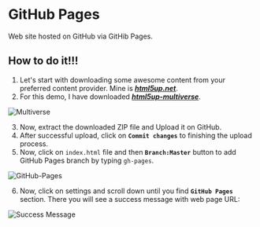 # GitHub Pages
Web site hosted on GitHub via GitHib Pages.

## How to do it!!!

1. Let's start with downloading some awesome content from your preferred content provider. Mine is ***[html5up.net](https://html5up.net/)***.
2. For this demo, I have downloaded ***[html5up-multiverse](https://html5up.net/multiverse/download)***.

![Multiverse](https://html5up.net/uploads/images/multiverse.jpg)

3.  Now, extract the downloaded ZIP file and Upload it on GitHub.
4. After successful upload, click on **`Commit changes`** to finishing the upload process.
5. Now, click on `index.html` file and then **`Branch:Master`** button to add GitHub Pages branch by typing `gh-pages`.

![GitHub-Pages](http://image.prntscr.com/image/5a0950a293b8482ea5b6b3dc32fbafd4.png)

6. Now, click on settings and scroll down until you find **`GitHub Pages`** section. There you will see a success message with web page URL:

![Success Message](http://image.prntscr.com/image/3a7226b5100a43d6bbb902f943b7bb58.png)


